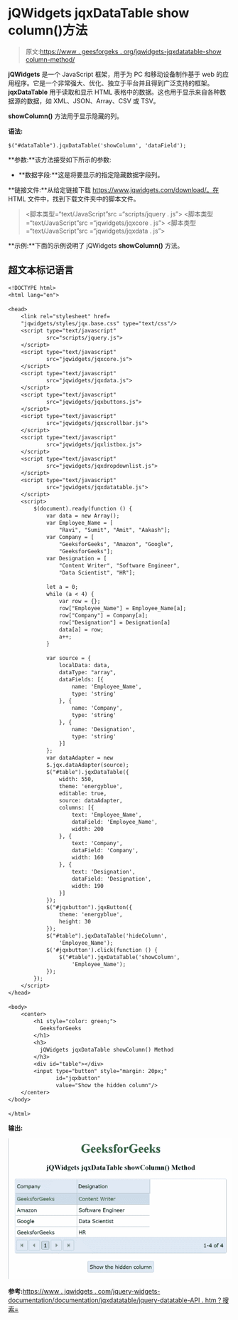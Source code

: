 # jQWidgets jqxDataTable show column()方法

> 原文:[https://www . geesforgeks . org/jqwidgets-jqxdatatable-show column-method/](https://www.geeksforgeeks.org/jqwidgets-jqxdatatable-showcolumn-method/)

**jQWidgets** 是一个 JavaScript 框架，用于为 PC 和移动设备制作基于 web 的应用程序。它是一个非常强大、优化、独立于平台并且得到广泛支持的框架。 **jqxDataTable** 用于读取和显示 HTML 表格中的数据。这也用于显示来自各种数据源的数据，如 XML、JSON、Array、CSV 或 TSV。

**showColumn()** 方法用于显示隐藏的列。

**语法:**

```
$("#dataTable").jqxDataTable('showColumn', 'dataField');
```

**参数:**该方法接受如下所示的参数:

*   **数据字段:**这是将要显示的指定隐藏数据字段列。

**链接文件:**从给定链接下载 https://www.jqwidgets.com/download/。在 HTML 文件中，找到下载文件夹中的脚本文件。

> <link rel="”stylesheet”" href="”jqwidgets/styles/jqx.base.css”" type="”text/css”">
> <脚本类型=“text/JavaScript”src =“scripts/jquery . js”></script>
> <脚本类型=“text/JavaScript”src =“jqwidgets/jqxcore . js”></script>
> <脚本类型=“text/JavaScript”src =“jqwidgets/jqxdata . js”>

**示例:**下面的示例说明了 jQWidgets **showColumn()** 方法。

## 超文本标记语言

```
<!DOCTYPE html>
<html lang="en">

<head>
    <link rel="stylesheet" href=
    "jqwidgets/styles/jqx.base.css" type="text/css"/>
    <script type="text/javascript" 
            src="scripts/jquery.js">
    </script>
    <script type="text/javascript" 
            src="jqwidgets/jqxcore.js">
    </script>
    <script type="text/javascript" 
            src="jqwidgets/jqxdata.js">
    </script>
    <script type="text/javascript" 
            src="jqwidgets/jqxbuttons.js">
    </script>
    <script type="text/javascript" 
            src="jqwidgets/jqxscrollbar.js">
    </script>
    <script type="text/javascript"
            src="jqwidgets/jqxlistbox.js">
    </script>
    <script type="text/javascript" 
            src="jqwidgets/jqxdropdownlist.js">
    </script>
    <script type="text/javascript" 
            src="jqwidgets/jqxdatatable.js">
    </script>
    <script>
        $(document).ready(function () {
            var data = new Array();
            var Employee_Name = [
                "Ravi", "Sumit", "Amit", "Aakash"];
            var Company = [
                "GeeksforGeeks", "Amazon", "Google",
                "GeeksforGeeks"];
            var Designation = [
                "Content Writer", "Software Engineer",
                "Data Scientist", "HR"];

            let a = 0;
            while (a < 4) {
                var row = {};
                row["Employee_Name"] = Employee_Name[a];
                row["Company"] = Company[a];
                row["Designation"] = Designation[a]
                data[a] = row;
                a++;
            }

            var source = {
                localData: data,
                dataType: "array",
                dataFields: [{
                    name: 'Employee_Name',
                    type: 'string'
                }, {
                    name: 'Company',
                    type: 'string'
                }, {
                    name: 'Designation',
                    type: 'string'
                }]
            };
            var dataAdapter = new 
            $.jqx.dataAdapter(source);
            $("#table").jqxDataTable({
                width: 550,
                theme: 'energyblue',
                editable: true,
                source: dataAdapter,
                columns: [{
                    text: 'Employee_Name',
                    dataField: 'Employee_Name',
                    width: 200
                }, {
                    text: 'Company',
                    dataField: 'Company',
                    width: 160
                }, {
                    text: 'Designation',
                    dataField: 'Designation',
                    width: 190
                }]
            });
            $("#jqxbutton").jqxButton({
                theme: 'energyblue',
                height: 30
            });
            $("#table").jqxDataTable('hideColumn',
                'Employee_Name');
            $('#jqxbutton').click(function () {
                $("#table").jqxDataTable('showColumn',
                    'Employee_Name');
            });
        });
    </script>
</head>

<body>
    <center>
        <h1 style="color: green;"> 
          GeeksforGeeks 
        </h1>
        <h3> 
          jQWidgets jqxDataTable showColumn() Method 
        </h3>
        <div id="table"></div>
        <input type="button" style="margin: 20px;" 
               id="jqxbutton"
               value="Show the hidden column"/>
    </center>
</body>

</html>
```

**输出:**

![](img/f37483ebd3aac3db4744227395519ade.png)

**参考:**[https://www . jqwidgets . com/jquery-widgets-documentation/documentation/jqxdatatable/jquery-datatable-API . htm？搜索=](https://www.jqwidgets.com/jquery-widgets-documentation/documentation/jqxdatatable/jquery-datatable-api.htm?search=)
